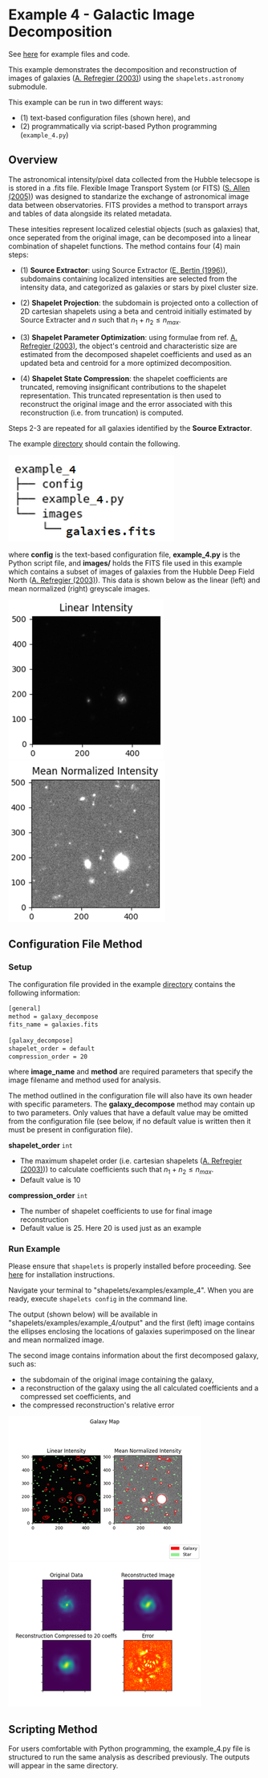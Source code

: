 # Example 4 - Galactic Image Decomposition

See [here](https://github.com/uw-comphys/shapelets/tree/main/examples/example_4) for example files and code. 

This example demonstrates the decomposition and reconstruction of images of galaxies ([A. Refregier (2003)](https://doi.org/10.1046/j.1365-8711.2003.05901.x)) using the ``shapelets.astronomy`` submodule.

This example can be run in two different ways:
* (1) text-based configuration files (shown here), and 
* (2) programmatically via script-based Python programming (`example_4.py`)

## Overview

The astronomical intensity/pixel data collected from the Hubble telecsope is is stored in a .fits file.
Flexible Image Transport System (or FITS) ([S. Allen (2005)](https://fits.gsfc.nasa.gov/rfc4047.txt)) was designed to standarize the exchange of astronomical image data between observatories.
FITS provides a method to transport arrays and tables of data alongside its related metadata. 

These intesities represent localized celestial objects (such as galaxies) that, once seperated from the original image, can be decomposed into a linear combination of shapelet functions. The method contains four (4) main steps:

* (1) **Source Extractor**: using Source Extractor ([E. Bertin (1996)](https://ui.adsabs.harvard.edu/link_gateway/1996A&AS..117..393B/doi:10.1051/aas:1996164)), subdomains containing localized intensities are selected from the intensity data, and categorized as galaxies or stars by pixel cluster size.

* (2) **Shapelet Projection**: the subdomain is projected onto a collection of 2D cartesian shapelets using a beta and centroid initially estimated by Source Extracter and $n$ such that $n_1 + n_2 \leq n_{max}$.

* (3) **Shapelet Parameter Optimization**: using formulae from ref. [A. Refregier (2003)](https://doi.org/10.1046/j.1365-8711.2003.05901.x), the object's centroid and characteristic size are estimated from the decomposed shapelet coefficients and used as an updated beta and centroid for a more optimized decomposition.

* (4) **Shapelet State Compression**: the shapelet coefficients are truncated, removing insignificant contributions to the shapelet representation. This truncated representation is then used to reconstruct the original image and the error associated with this reconstruction (i.e. from truncation) is computed.

Steps 2-3 are repeated for all galaxies identified by the **Source Extractor**.

The example [directory](https://github.com/uw-comphys/shapelets/tree/main/examples/example_4) should contain the following.

![](../images/example_4_dir.png)

where **config** is the text-based configuration file, **example_4.py** is the Python script file, and **images/** holds the FITS file used in this example which contains a subset of images of galaxies from the Hubble Deep Field North ([A. Refregier (2003)](https://doi.org/10.1046/j.1365-8711.2003.05901.x)). This data is shown below as the linear (left) and mean normalized (right) greyscale images. 

![](../images/galaxies_linear.png)
![](../images/galaxies_std.png)

## Configuration File Method

### Setup

The configuration file provided in the example [directory](https://github.com/uw-comphys/shapelets/tree/main/examples/example_4) contains the following information:

	[general] 
	method = galaxy_decompose
	fits_name = galaxies.fits 

	[galaxy_decompose] 
	shapelet_order = default 
	compression_order = 20 

where **image_name** and **method** are required parameters that specify the image filename and method used for analysis.

The method outlined in the configuration file will also have its own header with specific parameters. The **galaxy_decompose** method may contain up to two parameters.  Only values that have a default value may be omitted from the configuration file (see below, if no default value is written then it must be present in configuration file). 

**shapelet_order** `int`

* The maximum shapelet order (i.e. cartesian shapelets ([A. Refregier (2003)](https://doi.org/10.1046/j.1365-8711.2003.05901.x))) to calculate coefficients such that $n_1 + n_2 \leq n_{max}$.
* Default value is 10

**compression_order** `int`

* The number of shapelet coefficients to use for final image reconstruction
* Default value is 25. Here 20 is used just as an example

### Run Example

Please ensure that `shapelets` is properly installed before proceeding.
See [here](https://uw-comphys.github.io/shapelets/shapelets/docs/installation_guide.html) for installation instructions.

Navigate your terminal to "shapelets/examples/example_4". When you are ready, execute ``shapelets config`` in the command line.

The output (shown below) will be available in "shapelets/examples/example_4/output" and the first (left) image contains the ellipses enclosing the locations of galaxies superimposed on the linear and mean normalized image. 

The second image contains information about the first decomposed galaxy, such as:
* the subdomain of the original image containing the galaxy,
* a reconstruction of the galaxy using the all calculated coefficients and a compressed set coefficients, and
* the compressed reconstruction's relative error

![](../images/galaxies_map.png)
![](../images/galaxies_decomposed.png)

## Scripting Method 

For users comfortable with Python programming, the example_4.py file is structured to run the same analysis as described previously. The outputs will appear in the same directory.
